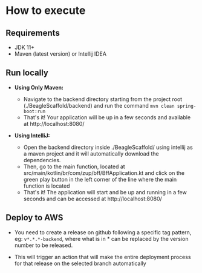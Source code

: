# How to execute

## Requirements

- JDK 11+
- Maven (latest version) or Intellij IDEA

## Run locally

- **Using Only Maven:**
  - Navigate to the backend directory starting from the project root (./BeagleScaffold/backend) and run the command `mvn clean spring-boot:run`
  - That's it! Your application will be up in a few seconds and available at http://localhost:8080/
  
- **Using IntelliJ:**
  - Open the backend directory inside ./BeagleScaffold/ using intellij as a maven project and it will automatically download the dependencies.
  - Then, go to the main function, located at src/main/kotlin/br/com/zup/bff/BffApplication.kt and click on the green play button in the left corner of the line where the main function is located
  - That's it! The application will start and be up and running in a few seconds and can be accessed at http://localhost:8080/
   
## Deploy to AWS
 
- You need to create a release on github following a specific tag pattern, eg: `v*.*.*-backend`, where what is in * can be replaced by the version number to be released.

- This will trigger an action that will make the entire deployment process for that release on the selected branch automatically
